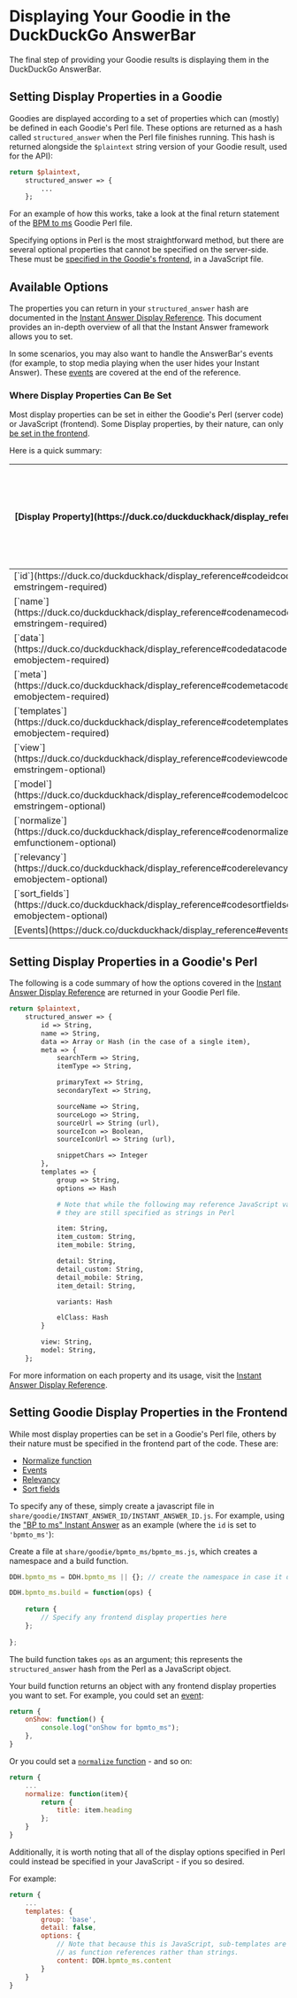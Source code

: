 # Displaying Your Goodie in the DuckDuckGo AnswerBar

The final step of providing your Goodie results is displaying them in the DuckDuckGo AnswerBar.

## Setting Display Properties in a Goodie

Goodies are displayed according to a set of properties which can (mostly) be defined in each Goodie's Perl file. These options are returned as a hash called `structured_answer` when the Perl file finishes running. This hash is returned alongside the `$plaintext` string version of your Goodie result, used for the API):

```perl
return $plaintext,
    structured_answer => {
        ...
    };
```

For an example of how this works, take a look at the final return statement of the [BPM to ms](https://github.com/duckduckgo/zeroclickinfo-goodies/blob/master/lib/DDG/Goodie/BPMToMs.pm) Goodie Perl file.

Specifying options in Perl is the most straightforward method, but there are several optional properties that cannot be specified on the server-side. These must be [specified in the Goodie's frontend](#setting-goodie-display-properties-in-the-frontend), in a JavaScript file.

## Available Options

The properties you can return in your `structured_answer` hash are documented in the [Instant Answer Display Reference](https://duck.co/duckduckhack/display_reference). This document provides an in-depth overview of all that the Instant Answer framework allows you to set.

In some scenarios, you may also want to handle the AnswerBar's events (for example, to stop media playing when the user hides your Instant Answer). These [events](https://duck.co/duckduckhack/display_reference#events) are covered at the end of the reference.

### Where Display Properties Can Be Set

Most display properties can be set in either the Goodie's Perl (server code) or JavaScript (frontend). Some Display properties, by their nature, can only [be set in the frontend](#setting-goodie-display-properties-in-the-frontend). 

Here is a quick summary:

<table>
    <thead>
        <tr>
            <th>[Display Property](https://duck.co/duckduckhack/display_reference)</th>
            <th>[Can Set in Perl (Backend)](##setting-display-properties-in-a-goodies-perl)</th>
            <th>[Can Set in JavaScript (Frontend)](#setting-goodie-display-properties-in-the-frontend)</th>
        </tr>
    </thead>
    <tbody>
        <tr>
            <td>[`id`](https://duck.co/duckduckhack/display_reference#codeidcode-emstringem-required)</td>
            <td>&#10003;</td>
            <td>&#10003;</td>
        </tr>
        <tr>
            <td>[`name`](https://duck.co/duckduckhack/display_reference#codenamecode-emstringem-required)</td>
            <td>&#10003;</td>
            <td>&#10003;</td>
        </tr>
        <tr>
            <td>[`data`](https://duck.co/duckduckhack/display_reference#codedatacode-emobjectem-required)</td>
            <td>&#10003;</td>
            <td>&#10003;</td>
        </tr>
        <tr>
            <td>[`meta`](https://duck.co/duckduckhack/display_reference#codemetacode-emobjectem-required)</td>
            <td>&#10003;</td>
            <td>&#10003;</td>
        </tr>
        <tr>
            <td>[`templates`](https://duck.co/duckduckhack/display_reference#codetemplatescode-emobjectem-required)</td>
            <td>&#10003;</td>
            <td>&#10003;</td>
        </tr>
        <tr>
            <td>[`view`](https://duck.co/duckduckhack/display_reference#codeviewcode-emstringem-optional)</td>
            <td>&#10003;</td>
            <td>&#10003;</td>
        </tr>
        <tr>
            <td>[`model`](https://duck.co/duckduckhack/display_reference#codemodelcode-emstringem-optional)</td>
            <td>&#10003;</td>
            <td>&#10003;</td>
        </tr>
        <tr>
            <td>[`normalize`](https://duck.co/duckduckhack/display_reference#codenormalizecode-emfunctionem-optional)</td>
            <td></td>
            <td>&#10003;</td>
        </tr>
        <tr>
            <td>[`relevancy`](https://duck.co/duckduckhack/display_reference#coderelevancycode-emobjectem-optional)</td>
            <td></td>
            <td>&#10003;</td>
        </tr>
        <tr>
            <td>[`sort_fields`](https://duck.co/duckduckhack/display_reference#codesortfieldscode-emobjectem-optional)</td>
            <td></td>
            <td>&#10003;</td>
        </tr>
        <tr>
            <td>[Events](https://duck.co/duckduckhack/display_reference#events)</td>
            <td></td>
            <td>&#10003;</td>
        </tr>      
    </tbody>
</table>

## Setting Display Properties in a Goodie's Perl

The following is a code summary of how the options covered in the [Instant Answer Display Reference](https://duck.co/duckduckhack/display_reference) are returned in your Goodie Perl file.

```perl
return $plaintext,
    structured_answer => {
        id => String,
        name => String,
        data => Array or Hash (in the case of a single item),
        meta => {
            searchTerm => String,
            itemType => String,

            primaryText => String,
            secondaryText => String,

            sourceName => String,
            sourceLogo => String,
            sourceUrl => String (url),
            sourceIcon => Boolean,
            sourceIconUrl => String (url),

            snippetChars => Integer
        },
        templates => {          
            group => String,
            options => Hash

            # Note that while the following may reference JavaScript variables, 
            # they are still specified as strings in Perl

            item: String,
            item_custom: String,
            item_mobile: String,

            detail: String,
            detail_custom: String,
            detail_mobile: String,
            item_detail: String,

            variants: Hash

            elClass: Hash
        }

        view: String,
        model: String,
    };

```

For more information on each property and its usage, visit the [Instant Answer Display Reference](https://duck.co/duckduckhack/display_reference).

## Setting Goodie Display Properties in the Frontend

While most display properties can be set in a Goodie's Perl file, others by their nature must be specified in the frontend part of the code. These are:

- [Normalize function](https://duck.co/duckduckhack/display_reference#codenormalizecode-emfunctionem-optional)
- [Events](https://duck.co/duckduckhack/display_reference#events)
- [Relevancy](https://duck.co/duckduckhack/display_reference#coderelevancycode-emobjectem-optional)
- [Sort fields](https://duck.co/duckduckhack/display_reference#codesortfieldscode-emobjectem-optional)

To specify any of these, simply create a javascript file in `share/goodie/INSTANT_ANSWER_ID/INSTANT_ANSWER_ID.js`. For example, using the ["BP to ms" Instant Answer](https://github.com/duckduckgo/zeroclickinfo-goodies/blob/master/lib/DDG/Goodie/BPMToMs.pm) as an example (where the `id` is set to `'bpmto_ms'`):

Create a file at `share/goodie/bpmto_ms/bpmto_ms.js`, which creates a namespace and a build function. 



```javascript
DDH.bpmto_ms = DDH.bpmto_ms || {}; // create the namespace in case it doesn't exist

DDH.bpmto_ms.build = function(ops) {
    
    return {
        // Specify any frontend display properties here
    };
    
};
```

The build function takes `ops` as an argument; this represents the `structured_answer` hash from the Perl as a JavaScript object.

Your build function returns an object with any frontend display properties you want to set. For example, you could set an [event](https://duck.co/duckduckhack/display_reference#events):

```javascript
return {
    onShow: function() {
        console.log("onShow for bpmto_ms");
    },
}
```

Or you could set a [`normalize` function](https://duck.co/duckduckhack/display_reference#codenormalizecode-emfunctionem-optional) - and so on:

```javascript
return {
	...
    normalize: function(item){
        return {
            title: item.heading
        };
    }
}
```

Additionally, it is worth noting that all of the display options specified in Perl could instead be specified in your JavaScript - if you so desired. 

For example:

```javascript
return {
    ...
    templates: {
        group: 'base',
        detail: false,
        options: {
            // Note that because this is JavaScript, sub-templates are specified
            // as function references rather than strings. 
            content: DDH.bpmto_ms.content
        }
    }
}
```